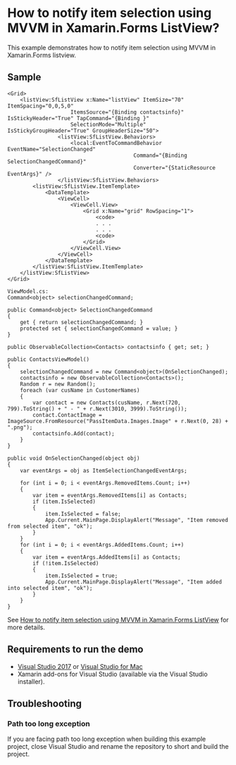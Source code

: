 # How to notify item selection using MVVM in Xamarin.Forms ListView?

This example demonstrates how to notify item selection using MVVM in Xamarin.Forms listview.

## Sample

```xaml
<Grid>
    <listView:SfListView x:Name="listView" ItemSize="70" ItemSpacing="0,0,5,0"
                    ItemsSource="{Binding contactsinfo}" IsStickyHeader="True" TapCommand="{Binding }"
                    SelectionMode="Multiple" IsStickyGroupHeader="True" GroupHeaderSize="50">
                <listView:SfListView.Behaviors>
                    <local:EventToCommandBehavior EventName="SelectionChanged" 
                                        Command="{Binding SelectionChangedCommand}"
                                        Converter="{StaticResource EventArgs}" />
                </listView:SfListView.Behaviors>
        <listView:SfListView.ItemTemplate>
            <DataTemplate>
                <ViewCell>
                    <ViewCell.View>
                        <Grid x:Name="grid" RowSpacing="1">
                            <code>
                            . . .
                            . . .
                            <code>
                        </Grid>
                    </ViewCell.View>
                </ViewCell>
            </DataTemplate>
        </listView:SfListView.ItemTemplate>
    </listView:SfListView>
</Grid>

ViewModel.cs:
Command<object> selectionChangedCommand;

public Command<object> SelectionChangedCommand
{
    get { return selectionChangedCommand; }
    protected set { selectionChangedCommand = value; }
}

public ObservableCollection<Contacts> contactsinfo { get; set; }

public ContactsViewModel()
{
    selectionChangedCommand = new Command<object>(OnSelectionChanged);
    contactsinfo = new ObservableCollection<Contacts>();
    Random r = new Random();
    foreach (var cusName in CustomerNames)
    {
        var contact = new Contacts(cusName, r.Next(720, 799).ToString() + " - " + r.Next(3010, 3999).ToString());
        contact.ContactImage = ImageSource.FromResource("PassItemData.Images.Image" + r.Next(0, 28) + ".png");
        contactsinfo.Add(contact);
    }
}

public void OnSelectionChanged(object obj)
{
    var eventArgs = obj as ItemSelectionChangedEventArgs;

    for (int i = 0; i < eventArgs.RemovedItems.Count; i++)
    {
        var item = eventArgs.RemovedItems[i] as Contacts;
        if (item.IsSelected)
        {
            item.IsSelected = false;
            App.Current.MainPage.DisplayAlert("Message", "Item removed from selected item", "ok");
        }
    }
    for (int i = 0; i < eventArgs.AddedItems.Count; i++)
    {
        var item = eventArgs.AddedItems[i] as Contacts;
        if (!item.IsSelected)
        {
            item.IsSelected = true;
            App.Current.MainPage.DisplayAlert("Message", "Item added into selected item", "ok");
        }
    }
}
```

See [How to notify item selection using MVVM in Xamarin.Forms ListView](https://www.syncfusion.com/kb/9961/how-to-notify-item-selection-using-mvvm-in-xamarin-forms-listview) for more details.

## Requirements to run the demo

* [Visual Studio 2017](https://visualstudio.microsoft.com/downloads/) or [Visual Studio for Mac](https://visualstudio.microsoft.com/vs/mac/)
* Xamarin add-ons for Visual Studio (available via the Visual Studio installer).

## Troubleshooting

### Path too long exception

If you are facing path too long exception when building this example project, close Visual Studio and rename the repository to short and build the project.
